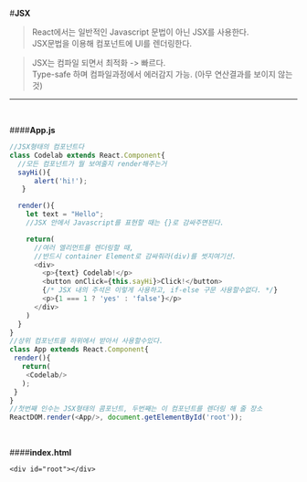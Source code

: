 #**JSX**
> React에서는 일반적인 Javascript 문법이 아닌 JSX를 사용한다.</br>
> JSX문법을 이용해 컴포넌트에 UI를 렌더링한다.</br>

> JSX는 컴파일 되면서 최적화 -> 빠르다.</br>
> Type-safe 하며 컴파일과정에서 에러감지 가능.
> (아무 연산결과를 보이지 않는것)

---
<br>

####**App.js**

```javascript
//JSX형태의 컴포넌트다
class Codelab extends React.Component{
  //모든 컴포넌트가 뭘 보여줄지 render해주는거
  sayHi(){
      alert('hi!');
   }

  render(){
    let text = "Hello";
    //JSX 안에서 Javascript를 표현할 때는 {}로 감싸주면된다.

    return(
      //여러 엘리먼트를 렌더링할 때,
      //반드시 container Element로 감싸줘라(div)를 썻지여기선.
      <div>
        <p>{text} Codelab!</p>
        <button onClick={this.sayHi}>Click!</button>
        {/* JSX 내의 주석은 이렇게 사용하고, if-else 구문 사용할수없다. */}
        <p>{1 === 1 ? 'yes' : 'false'}</p>
      </div>
    )    
  }
}
//상위 컴포넌트를 하위에서 받아서 사용할수있다.
class App extends React.Component{
 render(){
   return(
    <Codelab/>
   );
 }
}
//첫번째 인수는 JSX형태의 콤포넌트, 두번째는 이 컴포넌트를 렌더링 해 줄 장소
ReactDOM.render(<App/>, document.getElementById('root'));
```

<br>

####**index.html**

```
<div id="root"></div>
```

